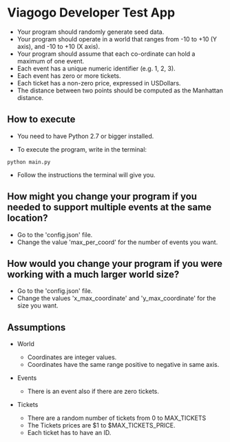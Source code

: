 # Viagogo Developer Test App

* Your program should randomly generate seed data.
* Your program should operate in a world that ranges from -10 to +10 (Y axis), and -10 to +10 (X axis).
* Your program should assume that each co-ordinate can hold a maximum of one event.
* Each event has a unique numeric identifier (e.g. 1, 2, 3).
* Each event has zero or more tickets.
* Each ticket has a non-zero price, expressed in USDollars.
* The distance between two points should be computed as the Manhattan distance.

## How to execute

* You need to have Python 2.7 or bigger installed.

* To execute the program, write in the terminal:
```
python main.py
```

*  Follow the instructions the terminal will give you.

## How might you change your program if you needed to support multiple events at the same location?

* Go to the 'config.json' file.
* Change the value 'max_per_coord' for the number of events you want.

## How would you change your program if you were working with a much larger world size?

* Go to the 'config.json' file.
* Change the values 'x_max_coordinate' and 'y_max_coordinate' for the size you want.

## Assumptions

* World
  * Coordinates are integer values.
  * Coordinates	have the same range positive to negative in same axis.


* Events
  * There is an event also if there are zero tickets.


* Tickets
  * There are a random number of tickets from 0 to MAX_TICKETS
  * The Tickets prices are $1 to $MAX_TICKETS_PRICE. 
  * Each ticket has to have an ID.
